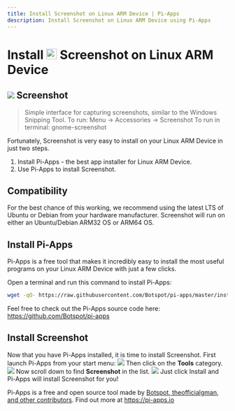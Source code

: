 ```yaml
---
title: Install Screenshot on Linux ARM Device | Pi-Apps
description: Install Screenshot on Linux ARM Device using Pi-Apps
---
```

<div class="simple-install-content content">

# Install <img src="/img/app-icons/Screenshot/icon-64.png" height=24> Screenshot on Linux ARM Device

## <img src="/img/app-icons/Screenshot/icon-64.png"> Screenshot
> Simple interface for capturing screenshots, similar to the Windows Snipping Tool.
> To run: Menu -> Accessories -> Screenshot
> To run in terminal: gnome-screenshot

Fortunately, Screenshot is very easy to install on your Linux ARM Device in just two steps.
1. Install Pi-Apps - the best app installer for Linux ARM Device.
2. Use Pi-Apps to install Screenshot.
</div>
<div class="simple-install-content content">

## Compatibility
For the best chance of this working, we recommend using the latest LTS of Ubuntu or Debian from your hardware manufacturer.
Screenshot will run on either an Ubuntu/Debian ARM32 OS or ARM64 OS.
</div>
<div class="simple-install-content content">

## Install Pi-Apps

Pi-Apps is a free tool that makes it incredibly easy to install the most useful programs on your Linux ARM Device with just a few clicks.

Open a terminal and run this command to install Pi-Apps:
```bash
wget -qO- https://raw.githubusercontent.com/Botspot/pi-apps/master/install | bash
```
Feel free to check out the Pi-Apps source code here: https://github.com/Botspot/pi-apps
</div>
<div class="simple-install-content content">

## Install Screenshot

Now that you have Pi-Apps installed, it is time to install Screenshot.
First launch Pi-Apps from your start menu:
<img src="/img/start-menu.png">
Then click on the <b>Tools</b> category.
<img src="/img/category-selections/Tools.png">
Now scroll down to find <b>Screenshot</b> in the list.
<img src="/img/app-icons/Screenshot/app-selection.png">
Just click Install and Pi-Apps will install Screenshot for you!
</div>
<div class="simple-install-content content">

Pi-Apps is a free and open source tool made by [Botspot, theofficialgman, and other contributors](/about/#contributors). Find out more at https://pi-apps.io
</div>
